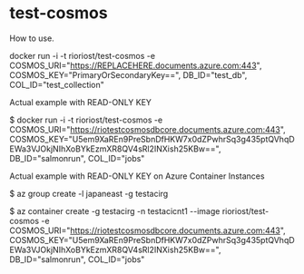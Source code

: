 # test-cosmos

How to use.

docker run -i -t rioriost/test-cosmos -e COSMOS_URI="https://REPLACEHERE.documents.azure.com:443", COSMOS_KEY="PrimaryOrSecondaryKey==", DB_ID="test_db", COL_ID="test_collection"

Actual example with READ-ONLY KEY

$ docker run -i -t rioriost/test-cosmos -e COSMOS_URI="https://riotestcosmosdbcore.documents.azure.com:443", COSMOS_KEY="U5em9XaREn9PreSbnDfHKW7x0dZPwhrSq3g435ptQVhqDEWa3VJOkjNIhXoBYkEzmXR8QV4sRl2INXish25KBw==", DB_ID="salmonrun", COL_ID="jobs"

Actual example with READ-ONLY KEY on Azure Container Instances

$ az group create -l japaneast -g testacirg

$ az container create -g testacirg -n testacicnt1 --image rioriost/test-cosmos -e COSMOS_URI="https://riotestcosmosdbcore.documents.azure.com:443", COSMOS_KEY="U5em9XaREn9PreSbnDfHKW7x0dZPwhrSq3g435ptQVhqDEWa3VJOkjNIhXoBYkEzmXR8QV4sRl2INXish25KBw==", DB_ID="salmonrun", COL_ID="jobs"
